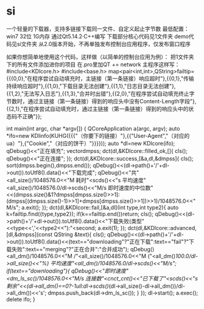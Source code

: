# si
一个轻量的下载器，支持多链接下载同一文件、自定义起止字节数
最低配置：win7 32位 1G内存
通过Qt5.14.2·C++编写
下载部分核心代码见1文件夹
demo代码见si文件夹
从2.0版本开始，不再单独发布控制台应用程序，仅发布窗口程序

如果你想简单地使用这个代码，这样做（以简单的控制台应用为例）：
把1文件夹下的所有文件添加进你的项目
在.pro里加QT += network
主程序这样写：
#include<KDlcore.h>
#include<base.h>
map<pair<int,int>,QString>failtip={{{0,0},"在程序尝试自动填充时，主链接（第一条链接）响应超时"},{{0,1},"传输持续响应超时"},{{1,0},"下载目录无法创建"},{{1,1},"日志目录无法创建"},{{1,2},"无法写入日志"},{{1,3},"合并时出错"},{{2,0},"在程序尝试自动填充终止字节数时，通过主链接（第一条链接）得到的响应头中没有Content-Length字段"},{{2,1},"在程序尝试自动填充时，通过主链接（第一条链接）得到的响应头中的状态码不正确"}};

int main(int argc, char *argv[])
{
    QCoreApplication a(argc, argv);
    auto *ifo=new KDlinfo(KUHG({{{"（你要下的链接）"},{{"User-Agent","（对应的ua）"},{"Cookie","（对应的饼干）"}}}}));
    auto *dl=new KDlcore(ifo);
    qDebug()<<"正在填充";
    vector<ull>dmpss;
    dct(dl,&KDlcore::filled_ok,[]{
        cls();
        qDebug()<<"正在连接";
    });
    dct(dl,&KDlcore::success,[&a,dl,&dmpss]{
        cls();
        sort(dmpss.begin(),dmpss.end());
        qDebug()<<(dl->path()+'/'+dl->out()).toUtf8().data()<<"下载完成";
        qDebug()<<"共"<<dl->all_size()/1048576.0<<"M 耗时"<<dl->scds()<<"s 平均速度"<<dl->all_size()/1048576.0/dl->scds()<<"M/s 即时速度的中位数"<<(dmpss.size()&1?dmpss[dmpss.size()>>1]:(dmpss[(dmpss.size()-1)>>1]+dmpss[dmpss.size()>>1])>>1)/1048576.0<<"M/s";
        a.exit();
    });
    dct(dl,&KDlcore::fail,[&a,dl](int type,int type2){
        auto k=failtip.find({type,type2});
        if(k==failtip.end())return;
        cls();
        qDebug()<<(dl->path()+'/'+dl->out()).toUtf8().data()<<"下载失败(类型"<<type<<','<<type2<<"):"<<k->second;
        a.exit(1);
    });
    dct(dl,&KDlcore::advanced,[dl,&dmpss](const QString &text){
        cls();
        qDebug()<<(dl->path()+'/'+dl->out()).toUtf8().data()<<(text=="downloading"?"正在下载":text=="fail"?"下载失败":text=="merging"?"正在合并":"合并成功");
        qDebug()<<dl->all_dm()/1048576.0<<"M /"<<dl->all_size()/1048576.0<<"M ("<<dl->all_dm()*100.0/dl->all_size()<<"%) 平均速度"<<dl->all_dm()/1048576.0/dl->scds()<<"M/s";
        if(text=="downloading"){
            qDebug()<<"即时速度"<<dl->dm_ls_sc()/1048576.0<<"M/s 连接数"<<dl->cnct_cnt()<<"已下载了"<<dl->scds()<<"s 剩余"<<(dl->all_dm()==0?-1ull:dl->scds()*(dl->all_size()-dl->all_dm())/dl->all_dm())<<'s';
            dmpss.push_back(dl->dm_ls_sc());
        }
    });
    dl->start();
    a.exec();
    delete ifo;
}
